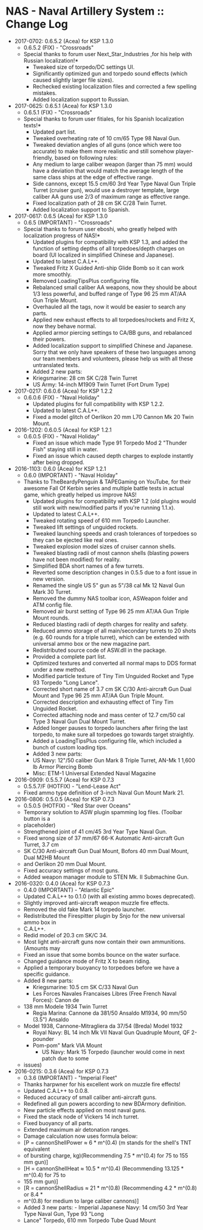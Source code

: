 # NAS - Naval Artillery System :: Change Log

* 2017-0702: 0.6.5.2 (Acea) for KSP 1.3.0
	+ 0.6.5.2 (FIX) - "Crossroads"
	+ Special thanks to forum user Next_Star_Industries ,for his help with Russian localization!*
		- Tweaked size of torpedo/DC settings UI.
		- Significantly optimized gun and torpedo sound effects (which caused slightly larger file sizes).
		- Rechecked existing localization files and corrected a few spelling mistakes.
		- Added localization support to Russian.
* 2017-0625: 0.6.5.1 (Acea) for KSP 1.3.0
	+ 0.6.5.1 (FIX) - "Crossroads"
	+ Special thanks to forum user fitiales, for his Spanish localization texts!*
		- Updated part list.
		- Tweaked overheating rate of 10 cm/65 Type 98 Naval Gun.
		- Tweaked deviation angles of all guns (once which were too accurate) to make them more realistic and still somehow player-friendly, based on following rules:
		- Any medium to large caliber weapon (larger than 75 mm) would have a deviation that would match the average length of the same class ships at the edge of effective range.
		- Side cannons, except 15.5 cm/60 3rd Year Type Naval Gun Triple Turret (cruiser gun), would use a destroyer template, large caliber AA guns use 2/3 of maximum range as effective range.
		- Fixed localization path of 28 cm SK C/28 Twin Turret.
		- Added localization support to Spanish.
* 2017-0617: 0.6.5 (Acea) for KSP 1.3.0
	+ 0.6.5 (IMPORTANT) - "Crossroads"
	+ Special thanks to forum user eboshi, who greatly helped with localization progress of NAS!*
		- Updated plugins for compatibility with KSP 1.3, and added the function of setting depths of all torpedoes/depth charges on board (UI localized in simplified Chinese and Japanese).
		- Updated to latest C.A.L++.
		- Tweaked Fritz X Guided Anti-ship Glide Bomb so it can work more smoothly.
		- Removed LoadingTipsPlus configuring file.
		- Rebalanced small caliber AA weapons, now they should be about 1/3 less powerful, and buffed range of Type 96 25 mm AT/AA Gun Triple Mount.
		- Overhauled all the tags, now it would be easier to search any parts.
		- Applied new exhaust effects to all torpedoes/rockets and Fritz X, now they behave normal.
		- Applied armor piercing settings to CA/BB guns, and rebalanced their powers.
		- Added localization support to simplified Chinese and Japanese. Sorry that we only have speakers of these two languages among our team members and volunteers, please help us with all these untranslated texts.
		- Added 2 new parts:
		- Kriegsmarine: 28 cm SK C/28 Twin Turret
		- US Army: 14-inch M1909 Twin Turret (Fort Drum Type)
* 2017-0217: 0.6.0.6 (Acea) for KSP 1.2.2
	+ 0.6.0.6 (FIX) - "Naval Holiday"
		- Updated plugins for full compatibility with KSP 1.2.2.
		- Updated to latest C.A.L++.
		- Fixed a model glitch of Oerlikon 20 mm L70 Cannon Mk 20 Twin Mount.
* 2016-1202: 0.6.0.5 (Acea) for KSP 1.2.1
	+ 0.6.0.5 (FIX) - "Naval Holiday"
		- Fixed an issue which made Type 91 Torpedo Mod 2 "Thunder Fish" staying still in water.
		- Fixed an issue which caused depth charges to explode instantly after being dropped.
* 2016-1103: 0.6.0 (Acea) for KSP 1.2.1
	+ 0.6.0 (IMPORTANT) - "Naval Holiday"
	+ Thanks to TheBeardyPenguin & TAPEGaming on YouTube, for their awesome Fall Of Kerbin series and multiple battle tests in actual game, which greatly helped us improve NAS!
		- Updated plugins for compatibility with KSP 1.2 (old plugins would still work with new/modified parts if you're running 1.1.x).
		- Updated to latest C.A.L++.
		- Tweaked rotating speed of 610 mm Torpedo Launcher.
		- Tweaked lift settings of unguided rockets.
		- Tweaked launching speeds and crash tolerances of torpedoes so they can be ejected like real ones.
		- Tweaked explosion model sizes of cruiser cannon shells.
		- Tweaked blasting radii of most cannon shells (blasting powers have not been modified) for reality.
		- Simplified BDA short names of a few turrets.
		- Reverted some description changes in 0.5.5 due to a font issue in new version.
		- Renamed the single US 5" gun as 5"/38 cal Mk 12 Naval Gun Mark 30 Turret.
		- Removed the dummy NAS toolbar icon, ASWeapon folder and ATM config file.
		- Removed air burst setting of Type 96 25 mm AT/AA Gun Triple Mount rounds.
		- Reduced blasting radii of depth charges for reality and safety.
		- Reduced ammo storage of all main/secondary turrets to 20 shots (e.g. 60 rounds for a triple turret), which can be extended with universal ammo box or the new magazine part.
		- Redistributed source code of ASW.dll in the package.
		- Provided a complete part list.
		- Optimized textures and converted all normal maps to DDS format under a new method.
		- Modified particle texture of Tiny Tim Unguided Rocket and Type 93 Torpedo "Long Lance".
		- Corrected short name of 3.7 cm SK C/30 Anti-aircraft Gun Dual Mount and Type 96 25 mm AT/AA Gun Triple Mount.
		- Corrected description and exhausting effect of Tiny Tim Unguided Rocket.
		- Corrected attaching node and mass center of 12.7 cm/50 cal Type 3 Naval Gun Dual Mount Turret.
		- Added longer pauses to torpedo launchers after firing the last torpedo, to make sure all torpedoes go towards target straightly.
		- Added a LoadingTipsPlus configuring file, which included a bunch of custom loading tips.
		- Added 3 new parts:
		- US Navy: 12"/50 caliber Gun Mark 8 Triple Turret, AN-Mk 1 1,600 lb Armor Piercing Bomb
		- Misc: ETM-1 Universal Extended Naval Magazine
* 2016-0909: 0.5.5.7 (Acea) for KSP 0.7.3
	+ 0.5.5.7/F (HOTFIX) - "Lend-Lease Act"
	+ Fixed ammo type definition of 3-inch Naval Gun Mount Mark 21.
* 2016-0806: 0.5.0.5 (Acea) for KSP 0.7.3
	+ 0.5.0.5 (HOTFIX) - "Red Star over Oceans"
	+ Temporary solution to ASW plugin spamming log files. (Toolbar button is a
	+ placeholder)
	+ Strengthened joint of 41 cm/45 3rd Year Type Naval Gun.
	+ Fixed wrong size of 37 mm/67 66-K Automatic Anti-aircraft Gun Turret, 3.7 cm
	+ SK C/30 Anti-aircraft Gun Dual Mount, Bofors 40 mm Dual Mount, Dual M2HB Mount
	+ and Oerlikon 20 mm Dual Mount.
	+ Fixed accuracy settings of most guns.
	+ Added weapon manager module to STEN Mk. II Submachine Gun.
* 2016-0320: 0.4.0 (Acea) for KSP 0.7.3
	+ 0.4.0 (IMPORTANT) - "Atlantic Epic"
	+ Updated C.A.L++ to 0.1.0 (with all existing ammo boxes deprecated).
	+ Slightly improved anti-aircraft weapon muzzle fire effects.
	+ Removed the old fake Mark 14 torpedo launcher.
	+ Redistributed the Firespitter plugin by Snjo for the new universal ammo box in
	+ C.A.L++.
	+ Redid model of 20.3 cm SK/C 34.
	+ Most light anti-aircraft guns now contain their own ammunitions. (Amounts may
	+ Fixed an issue that some bombs bounce on the water surface.
	+ Changed guidance mode of Fritz X to beam riding.
	+ Applied a temporary buoyancy to torpedoes before we have a specific guidance.
	+ Added 8 new parts:
		- Kriegsmarine: 10.5 cm SK C/33 Naval Gun
		- Les Forces Navales Francaises Libres (Free French Naval Forces): Canon de
	+ 138 mm Modele 1934 Twin Turret
		- Regia Marina: Cannone da 381/50 Ansaldo M1934, 90 mm/50 (3.5") Ansaldo
	+ Model 1938, Cannone-Mitragliera da 37/54 (Breda) Model 1932
		- Royal Navy: BL 14 inch Mk VII Naval Gun Quadruple Mount, QF 2-pounder
		- Pom-pom" Mark VIA Mount
			- US Navy: Mark 15 Torpedo (launcher would come in next patch due to some
	+ issues)
* 2016-0215: 0.3.6 (Acea) for KSP 0.7.3
	+ 0.3.6 (IMPORTANT) - "Imperial Fleet"
	+ Thanks harpwner for his excellent work on muzzle fire effects!
	+ Updated C.A.L++ to 0.0.8.
	+ Reduced accuracy of small caliber anti-aircraft guns.
	+ Redefined all gun powers according to new BDArmory definition.
	+ New particle effects applied on most naval guns.
	+ Fixed the stack node of Vickers 14 inch turret.
	+ Fixed buoyancy of all parts.
	+ Extended maximum air detonation ranges.
	+ Damage calculation now uses formula below:
	+ [P = cannonShellPower ≈ 6 * m^(0.4) (m stands for the shell's TNT equivalent
	+ of bursting charge, kg)(Recommending 7.5 * m^(0.4) for 75 to 155 mm gun)]
	+ [H = cannonShellHeat ≈ 10.5 * m^(0.4) (Recommending 13.125 * m^(0.4) for 75 to
	+ 155 mm gun)]
	+ [R = cannonShellRadius ≈ 21 * m^(0.8) (Recommending 4.2 * m^(0.8) or 8.4 *
	+ m^(0.8) for medium to large caliber cannons)]
	+ Added 3 new parts:
				- Imperial Japanese Navy: 14 cm/50 3rd Year Type Naval Gun, Type 93 "Long
	+ Lance" Torpedo, 610 mm Torpedo Tube Quad Mount

